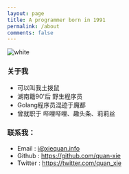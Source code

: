 ```yaml
---
layout: page
title: A programmer born in 1991
permalink: /about
comments: false
---
```

![white](https://blog-1251121783.cos.ap-shanghai.myqcloud.com/2022/07/%E5%9C%9F%E6%8B%A8%E9%BC%A0.png) 

### 关于我
- 可以叫我土拨鼠
- 湖南籍90'后 野生程序员 
- Golang程序员混迹于魔都
- 曾就职于 哔哩哔哩、趣头条、莉莉丝

### 联系我：
- Email : i@xiequan.info
- Github : https://github.com/quan-xie
- Twitter : https://twitter.com/quan_xie
